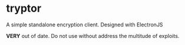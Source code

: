 # tryptor
A simple standalone encryption client. Designed with ElectronJS

**VERY** out of date. Do not use without address the multitude of exploits.
